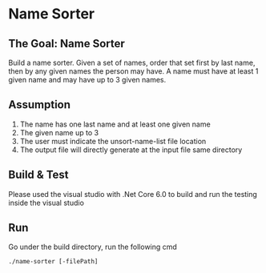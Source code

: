 # Name Sorter
 
## The Goal: Name Sorter
Build a name sorter. Given a set of names, order that set first by last name, then by any given names the person may have. A name must have at least 1 given name
and may have up to 3 given names.

## Assumption
1. The name has one last name and at least one given name
2. The given name up to 3
3. The user must indicate the unsort-name-list file location
4. The output file will directly generate at the input file same directory

## Build & Test
Please used the visual studio with .Net Core 6.0 to build and run the testing inside the visual studio

## Run
Go under the build directory, run the following cmd
```
./name-sorter [-filePath]
```

